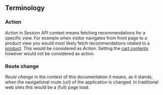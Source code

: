 ## Terminology

### Action

_Action_ in Session API context means fetching recommendations for a specific view. For example when visitor navigates from front page to a product view you would most likely fetch recommendations related to a [product](https://github.com/Nosto/techdocs/wiki/SPA:-Basics#upon-viewing-a-product). This would be considered as _Action_. Setting the [cart contents](https://github.com/Nosto/techdocs/wiki/SPA:-Basics#setting-the-cart) however would not be considered as action.  

### Route change

_Route change_ in the context of this documentation it means, as it stands, when the navigational route (url) of the application is changed. In traditional web sites this would be a (full) page load.   
